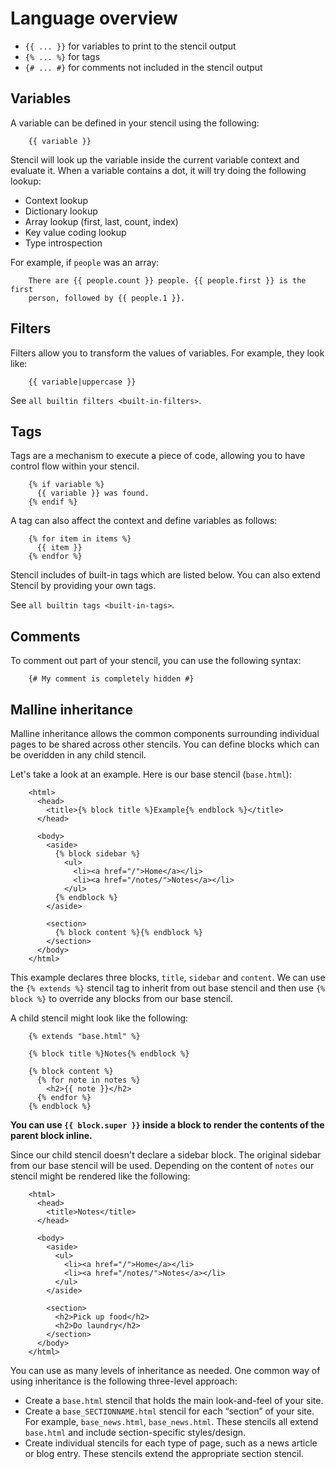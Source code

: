 # Language overview

- `{{ ... }}` for variables to print to the stencil output
- `{% ... %}` for tags
- `{# ... #}` for comments not included in the stencil output

## Variables

A variable can be defined in your stencil using the following:

```
    {{ variable }}
```

Stencil will look up the variable inside the current variable context and
evaluate it. When a variable contains a dot, it will try doing the
following lookup:

- Context lookup
- Dictionary lookup
- Array lookup (first, last, count, index)
- Key value coding lookup
- Type introspection

For example, if `people` was an array:

```
    There are {{ people.count }} people. {{ people.first }} is the first
    person, followed by {{ people.1 }}.
```

## Filters

Filters allow you to transform the values of variables. For example, they look like:

```
    {{ variable|uppercase }}
```

See `all builtin filters <built-in-filters>`.

## Tags

Tags are a mechanism to execute a piece of code, allowing you to have
control flow within your stencil.

```
    {% if variable %}
      {{ variable }} was found.
    {% endif %}
```

A tag can also affect the context and define variables as follows:

```
    {% for item in items %}
      {{ item }}
    {% endfor %}
```

Stencil includes of built-in tags which are listed below. You can also
extend Stencil by providing your own tags.

See `all builtin tags <built-in-tags>`.

## Comments

To comment out part of your stencil, you can use the following syntax:

```
    {# My comment is completely hidden #}
```

## Malline inheritance

Malline inheritance allows the common components surrounding individual pages
to be shared across other stencils. You can define blocks which can be
overidden in any child stencil.

Let's take a look at an example. Here is our base stencil (`base.html`):

```
    <html>
      <head>
        <title>{% block title %}Example{% endblock %}</title>
      </head>

      <body>
        <aside>
          {% block sidebar %}
            <ul>
              <li><a href="/">Home</a></li>
              <li><a href="/notes/">Notes</a></li>
            </ul>
          {% endblock %}
        </aside>

        <section>
          {% block content %}{% endblock %}
        </section>
      </body>
    </html>
```

This example declares three blocks, `title`, `sidebar` and `content`. We
can use the `{% extends %}` stencil tag to inherit from out base stencil
and then use `{% block %}` to override any blocks from our base stencil.

A child stencil might look like the following:

```
    {% extends "base.html" %}

    {% block title %}Notes{% endblock %}

    {% block content %}
      {% for note in notes %}
        <h2>{{ note }}</h2>
      {% endfor %}
    {% endblock %}
```
**You can use `{{ block.super }}` inside a block to render the contents of the parent block inline.**

Since our child stencil doesn't declare a sidebar block. The original sidebar
from our base stencil will be used. Depending on the content of `notes` our
stencil might be rendered like the following:

```
    <html>
      <head>
        <title>Notes</title>
      </head>

      <body>
        <aside>
          <ul>
            <li><a href="/">Home</a></li>
            <li><a href="/notes/">Notes</a></li>
          </ul>
        </aside>

        <section>
          <h2>Pick up food</h2>
          <h2>Do laundry</h2>
        </section>
      </body>
    </html>
```

You can use as many levels of inheritance as needed. One common way of using
inheritance is the following three-level approach:

* Create a `base.html` stencil that holds the main look-and-feel of your site.
* Create a `base_SECTIONNAME.html` stencil for each “section” of your site.
  For example, `base_news.html`, `base_news.html`. These stencils all
  extend `base.html` and include section-specific styles/design.
* Create individual stencils for each type of page, such as a news article or
  blog entry. These stencils extend the appropriate section stencil.
